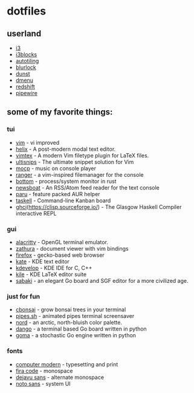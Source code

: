# dotfiles

## userland
- [i3](https://github.com/i3/i3)
- [i3blocks](https://github.com/vivien/i3blocks)
- [autotiling](https://github.com/nwg-piotr/autotiling)
- [blurlock](https://github.com/karulont/i3lock-blur)
- [dunst](https://github.com/dunst-project/dunst)
- [dmenu](https://git.suckless.org/dmenu/log.html)
- [redshift](https://github.com/jonls/redshift)
- [pipewire](https://gitlab.freedesktop.org/pipewire/pipewire/)

## some of my favorite things:

### tui
- [vim](https://github.com/vim/vim) - vi improved
- [helix](https://github.com/helix-editor/helix) - A post-modern modal text editor.
- [vimtex](https://github.com/lervag/vimtex) - A modern Vim filetype plugin for LaTeX files. 
- [ultisnips](https://github.com/SirVer/ultisnips) - The ultimate snippet solution for Vim
- [mocp](https://github.com/jonsafari/mocp) - music on console player
- [ranger](https://github.com/ranger/ranger) - a vim-inspired filemanager for the console
- [bottom](https://github.com/ClementTsang/bottom) - process/system monitor in rust
- [newsboat](https://newsboat.org/) - An RSS/Atom feed reader for the text console
- [paru](https://github.com/Morganamilo/paru) - feature packed AUR helper
- [taskell](https://github.com/smallhadroncollider/taskell) -  Command-line Kanban board
- [ghci](https://www.haskell.org/ghc/)(https://clisp.sourceforge.io/) - The Glasgow Haskell Compiler interactive REPL 

### gui
- [alacritty](https://github.com/alacritty/alacritty) - OpenGL terminal emulator.
- [zathura](https://git.pwmt.org/pwmt/zathura) - document viewer with vim bindings
- [firefox](https://searchfox.org/mozilla-central/source) - gecko-based web browser
- [kate](https://invent.kde.org/utilities/kate) - KDE text editor
- [kdevelop](https://invent.kde.org/kdevelop) - KDE IDE for C, C++
- [kile](https://invent.kde.org/office/kile) - KDE LaTeX editor suite
- [sabaki](https://github.com/SabakiHQ/Sabaki) - an elegant Go board and SGF editor for a more civilized age.

### just for fun
- [cbonsai](https://gitlab.com/jallbrit/cbonsai) - grow bonsai trees in your terminal
- [pipes.sh](https://github.com/pipeseroni/pipes.sh) - animated pipes terminal screensaver
- [nord](https://github.com/arcticicestudio/nord) - an arctic, north-bluish color palette.
- [dango](https://github.com/gsobell/dango) - a terminal based Go board written in python
- [goma](https://github.com/gsobell/goma) - a stochastic Go engine written in python

### fonts
- [computer modern](https://cm-unicode.sourceforge.io/index.html) - typesetting and print
- [fira code](https://github.com/tonsky/FiraCode) - monospace
- [dejavu sans](https://github.com/dejavu-fonts/dejavu-fonts) - alternate monospace
- [noto sans](https://github.com/notofonts) - system UI
